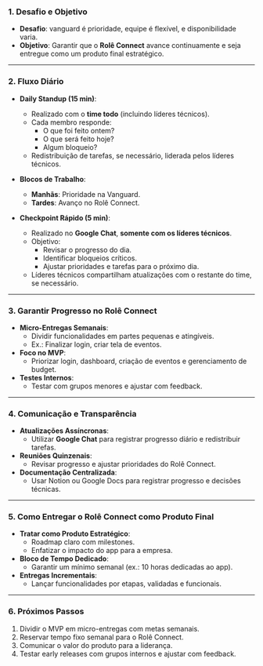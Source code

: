 ### **1. Desafio e Objetivo**
- **Desafio**: vanguard é prioridade, equipe é flexível, e disponibilidade varia.  
- **Objetivo**: Garantir que o **Rolê Connect** avance continuamente e seja entregue como um produto final estratégico.

---

### **2. Fluxo Diário**
- **Daily Standup (15 min)**:
  - Realizado com o **time todo** (incluindo líderes técnicos).  
  - Cada membro responde:
    - O que foi feito ontem?
    - O que será feito hoje?
    - Algum bloqueio?  
  - Redistribuição de tarefas, se necessário, liderada pelos líderes técnicos.  

- **Blocos de Trabalho**:
  - **Manhãs**: Prioridade na Vanguard.  
  - **Tardes**: Avanço no Rolê Connect.  

- **Checkpoint Rápido (5 min)**:
  - Realizado no **Google Chat**, **somente com os líderes técnicos**.
  - Objetivo:
    - Revisar o progresso do dia.
    - Identificar bloqueios críticos.
    - Ajustar prioridades e tarefas para o próximo dia.  
  - Líderes técnicos compartilham atualizações com o restante do time, se necessário.

---

### **3. Garantir Progresso no Rolê Connect**
- **Micro-Entregas Semanais**:
  - Dividir funcionalidades em partes pequenas e atingíveis.
  - Ex.: Finalizar login, criar tela de eventos.  
- **Foco no MVP**:
  - Priorizar login, dashboard, criação de eventos e gerenciamento de budget.  
- **Testes Internos**:
  - Testar com grupos menores e ajustar com feedback.

---

### **4. Comunicação e Transparência**
- **Atualizações Assíncronas**:
  - Utilizar **Google Chat** para registrar progresso diário e redistribuir tarefas.  
- **Reuniões Quinzenais**:
  - Revisar progresso e ajustar prioridades do Rolê Connect.  
- **Documentação Centralizada**:
  - Usar Notion ou Google Docs para registrar progresso e decisões técnicas.

---

### **5. Como Entregar o Rolê Connect como Produto Final**
- **Tratar como Produto Estratégico**:
  - Roadmap claro com milestones.  
  - Enfatizar o impacto do app para a empresa.  
- **Bloco de Tempo Dedicado**:
  - Garantir um mínimo semanal (ex.: 10 horas dedicadas ao app).  
- **Entregas Incrementais**:
  - Lançar funcionalidades por etapas, validadas e funcionais.

---

### **6. Próximos Passos**
1. Dividir o MVP em micro-entregas com metas semanais.  
2. Reservar tempo fixo semanal para o Rolê Connect.  
3. Comunicar o valor do produto para a liderança.  
4. Testar early releases com grupos internos e ajustar com feedback.

